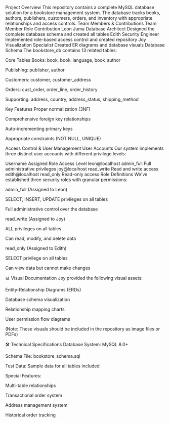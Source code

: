 Project Overview
This repository contains a complete MySQL database solution for a bookstore management system. The database tracks books, authors, publishers, customers, orders, and inventory with appropriate relationships and access controls.
Team Members & Contributions
Team Member	Role	Contribution
Leon Juma	Database Architect	Designed the complete database schema and created all tables
Edith	Security Engineer	Implemented role-based access control and created repository
Joy	Visualization Specialist	Created ER diagrams and database visuals
Database Schema
The bookstore_db contains 13 related tables:

Core Tables
Books: book, book_language, book_author

Publishing: publisher, author

Customers: customer, customer_address

Orders: cust_order, order_line, order_history

Supporting: address, country, address_status, shipping_method

Key Features
Proper normalization (3NF)

Comprehensive foreign key relationships

Auto-incrementing primary keys

Appropriate constraints (NOT NULL, UNIQUE)

 Access Control & User Management
User Accounts
Our system implements three distinct user accounts with different privilege levels:

Username		Assigned Role	Access Level
leon@localhost		admin_full	Full administrative privileges
joy@localhost		read_write	Read and write access
edith@localhost		read_only	Read-only access
Role Definitions
We've established three security roles with granular permissions:

admin_full (Assigned to Leon)

SELECT, INSERT, UPDATE privileges on all tables

Full administrative control over the database

read_write (Assigned to Joy)

ALL privileges on all tables

Can read, modify, and delete data

read_only (Assigned to Edith)

SELECT privilege on all tables

Can view data but cannot make changes

📊 Visual Documentation
Joy provided the following visual assets:

Entity-Relationship Diagrams (ERDs)

Database schema visualization

Relationship mapping charts

User permission flow diagrams

(Note: These visuals should be included in the repository as image files or PDFs)

🛠️ Technical Specifications
Database System: MySQL 8.0+

Schema File: bookstore_schema.sql

Test Data: Sample data for all tables included

Special Features:

Multi-table relationships

Transactional order system

Address management system

Historical order tracking
